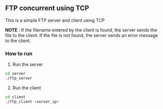 ## FTP concurrent using TCP
This is a simple FTP server and client using TCP

**NOTE** : If the filename entered by the client is found, the server sends the file to the client. If the file is not found, the server sends an error message to the client.

### How to run
1. Run the server
```bash
cd server
./ftp_server
```
2. Run the client
```bash
cd client
./ftp_client <server_ip>
```
